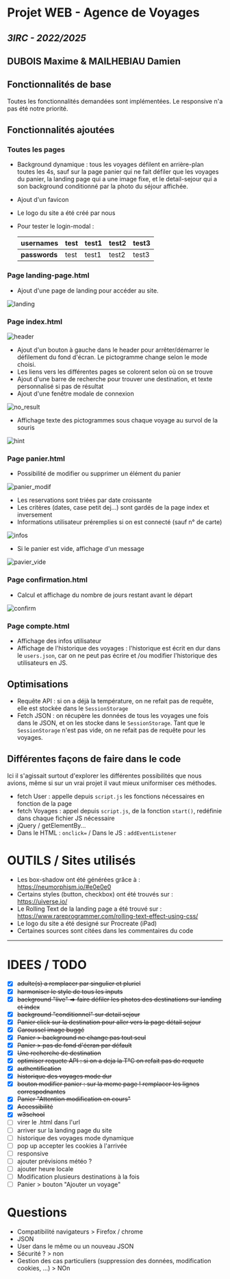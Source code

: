 # Projet WEB - Agence de Voyages 
## *3IRC - 2022/2025*
## DUBOIS Maxime & MAILHEBIAU Damien

## Fonctionnalités de base

Toutes les fonctionnalités demandées sont implémentées.
Le responsive n'a pas été notre priorité.

## Fonctionnalités ajoutées
### Toutes les pages
- Background dynamique : tous les voyages défilent en arrière-plan toutes les 4s, sauf sur la page panier qui ne fait 
défiler que les voyages du panier, la landing page qui a une image fixe, et le detail-sejour qui a son background 
conditionné par la photo du séjour affichée.
- Ajout d'un favicon
- Le logo du site a été créé par nous
- Pour tester le login-modal : 

   | **usernames** | test | test1 | test2 | test3 |
   |-------------  | ---- | ----- |-------| ----- |
   | **passwords** | test | test1 | test2 | test3 |

### Page landing-page.html
- Ajout d'une page de landing pour accéder au site.

![landing](final_screenshots/landing.png)

### Page index.html
![header](final_screenshots/header_and_search.png)

- Ajout d'un bouton à gauche dans le header pour arrêter/démarrer le défilement du fond d'écran. Le pictogramme change 
selon le mode choisi.
- Les liens vers les différentes pages se colorent selon où on se trouve
- Ajout d'une barre de recherche pour trouver une destination, et texte personnalisé si pas de résultat
- Ajout d'une fenêtre modale de connexion

![no_result](final_screenshots/no_results.png)

- Affichage texte des pictogrammes sous chaque voyage au survol de la souris

![hint](final_screenshots/index_img_modal_hover.png)

### Page panier.html

- Possibilité de modifier ou supprimer un élément du panier

![panier_modif](final_screenshots/panier_modif.png)

- Les reservations sont triées par date croissante
- Les critères (dates, case petit dej...) sont gardés de la page index et inversement
- Informations utilisateur préremplies si on est connecté (sauf n° de carte)

![infos](final_screenshots/panier_infos_preremplies.png)

- Si le panier est vide, affichage d'un message

![pavier_vide](final_screenshots/panier_vide.png)

### Page confirmation.html

- Calcul et affichage du nombre de jours restant avant le départ

![confirm](final_screenshots/conf_calcul_jours.png)

### Page compte.html

- Affichage des infos utilisateur
- Affichage de l'historique des voyages : l'historique est écrit en dur dans le `users.json`, car on ne peut pas écrire et
/ou modifier l'historique des utilisateurs en JS.

## Optimisations 
- Requête API : si on a déjà la température, on ne refait pas de requête, elle est stockée dans le `SessionStorage`
- Fetch JSON : on récupère les données de tous les voyages une fois dans le JSON, et on les stocke dans le `SessionStorage`.
Tant que le `SessionStorage` n'est pas vide, on ne refait pas de requête pour les voyages.


## Différentes façons de faire dans le code
Ici il s'agissait surtout d'explorer les différentes possibilités que nous avions, même si sur un vrai projet il vaut mieux uniformiser ces méthodes.

- fetch User : appelle depuis `script.js` les fonctions nécessaires en fonction de la page
- fetch Voyages : appel depuis `script.js`, de la fonction `start()`, redéfinie dans chaque fichier JS nécessaire
- jQuery / getElementBy...
- Dans le HTML : `onclick=` / Dans le JS : `addEventListener`

# OUTILS / Sites utilisés
- Les box-shadow ont été générées grâce à : https://neumorphism.io/#e0e0e0
- Certains styles (button, checkbox) ont été trouvés sur : https://uiverse.io/
- Le Rolling Text de la landing page a été trouvé sur : https://www.rareprogrammer.com/rolling-text-effect-using-css/
- Le logo du site a été designé sur Procreate (iPad)
- Certaines sources sont citées dans les commentaires du code

---

# IDEES / TODO

- [x] ~~adulte(s) a remplacer par singulier et pluriel~~
- [x] ~~harmoniser le style de tous les inputs~~
- [x] ~~background "live" => faire défiler les photos des destinations sur landing et index~~
- [x] ~~background "conditionnel" sur detail sejour~~
- [x] ~~Panier click sur la destination pour aller vers la page détail sejour~~
- [x] ~~Caroussel image buggé~~
- [x] ~~Panier > background ne change pas tout seul~~
- [x] ~~Panier > pas de fond d'écran par défault~~
- [x] ~~Une recherche de destination~~
- [x] ~~optimiser requete API : si on a deja la T°C on refait pas de requete~~
- [x] ~~authentification~~
- [x] ~~historique des voyages mode dur~~
- [x] ~~bouton modifier panier : sur la meme page ! remplacer les lignes correspodnantes~~
- [x] ~~Panier "Attention modification en cours"~~
- [x] ~~Accessibilité~~
- [x] ~~w3school~~
- [ ] virer le .html dans l'url
- [ ] arriver sur la landing page du site
- [ ] historique des voyages mode dynamique
- [ ] pop up accepter les cookies à l'arrivée
- [ ] responsive
- [ ] ajouter prévisions météo ?
- [ ] ajouter heure locale
- [ ] Modification plusieurs destinations à la fois
- [ ] Panier > bouton "Ajouter un voyage"

# Questions
- Compatibilité navigateurs > Firefox / chrome
- JSON 
- User dans le même ou un nouveau JSON
- Sécurité ? > non
- Gestion des cas particuliers (suppression des données, modification cookies, ...) > NOn
